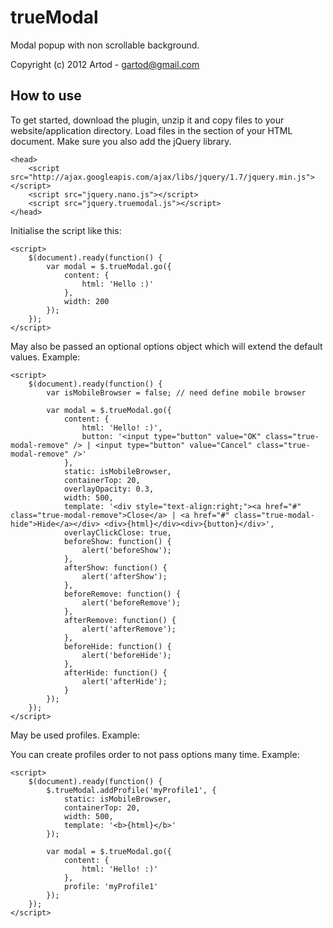 trueModal
========

Modal popup with non scrollable background.

Copyright (c) 2012 Artod - gartod@gmail.com

How to use
----------

To get started, download the plugin, unzip it and copy files to your website/application directory.
Load files in the <head> section of your HTML document. Make sure you also add the jQuery library.

    <head>
        <script src="http://ajax.googleapis.com/ajax/libs/jquery/1.7/jquery.min.js"></script>
		<script src="jquery.nano.js"></script>
        <script src="jquery.truemodal.js"></script>
    </head>

Initialise the script like this:

    <script>
        $(document).ready(function() {
			var modal = $.trueModal.go({
				content: {
					html: 'Hello :)'
				},
				width: 200
			});
        });
    </script>

May also be passed an optional options object which will extend the default values. Example:

    <script>
        $(document).ready(function() {
			var isMobileBrowser = false; // need define mobile browser
			
			var modal = $.trueModal.go({
				content: {
					html: 'Hello! :)',
					button: '<input type="button" value="OK" class="true-modal-remove" /> | <input type="button" value="Cancel" class="true-modal-remove" />'
				},
				static: isMobileBrowser,
				containerTop: 20,
				overlayOpacity: 0.3,
				width: 500,
				template: '<div style="text-align:right;"><a href="#" class="true-modal-remove">Close</a> | <a href="#" class="true-modal-hide">Hide</a></div> <div>{html}</div><div>{button}</div>',				
				overlayClickClose: true,				
				beforeShow: function() {
					alert('beforeShow');
				},
				afterShow: function() {
					alert('afterShow');
				},
				beforeRemove: function() {
					alert('beforeRemove');
				},
				afterRemove: function() {
					alert('afterRemove');
				},
				beforeHide: function() {
					alert('beforeHide');
				},
				afterHide: function() {
					alert('afterHide');
				}
			});
        });
    </script>

May be used profiles. Example:

You can create profiles order to not pass options many time. Example:

    <script>
        $(document).ready(function() {
			$.trueModal.addProfile('myProfile1', {
				static: isMobileBrowser,
				containerTop: 20,
				width: 500,
				template: '<b>{html}</b>'				
			});
			
			var modal = $.trueModal.go({
				content: {
					html: 'Hello! :)'
				},
				profile: 'myProfile1'
			});
        });
    </script>